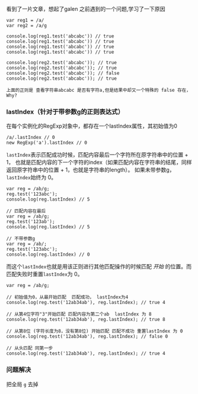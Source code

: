 看到了一片文章，想起了galen 之前遇到的一个问题,学习了一下原因

```
var reg1 = /a/
var reg2 = /a/g

console.log(reg1.test('abcabc')) // true
console.log(reg1.test('abcabc')) // true
console.log(reg1.test('abcabc')) // true
console.log(reg1.test('abcabc')) // true

console.log(reg2.test('abcabc')); // true
console.log(reg2.test('abcabc')); // true
console.log(reg2.test('abcabc')); // false
console.log(reg2.test('abcabc')); // true

上面的正则是 查看字符串abcabc 是否有字符a,但是结果中却又一个特殊的 false 存在，Why?
```

### lastIndex（针对于带参数g的正则表达式）

在每个实例化的RegExp对象中，都存在一个lastIndex属性，其初始值为0

```
/a/.lastIndex // 0
new RegExp('a').lastIndex // 0
```

 `lastIndex`表示匹配成功时候，匹配内容最后一个字符所在原字符串中的位置 + 1，
也就是匹配内容的下一个字符的index（如果匹配内容在字符串的结尾，同样返回原字符串中的位置 + 1，也就是字符串的length）。
如果未带参数g，`lastIndex`始终为 0。

```
var reg = /ab/g;
reg.test('123abc');
console.log(reg.lastIndex) // 5

// 匹配内容在最后
var reg = /ab/g;
reg.test('123ab');
console.log(reg.lastIndex) // 5

// 不带参数g
var reg = /ab/;
reg.test('123abc');
console.log(reg.lastIndex) // 0
```

而这个`lastIndex`也就是用该正则进行其他匹配操作的时候匹配 *开始* 的位置。而匹配失败时重置`lastIndex`为 0。

```
var reg = /ab/g;

// 初始值为0，从最开始匹配  匹配成功， lastIndex为4
console.log(reg.test('12ab34ab'), reg.lastIndex); // true 4

// 从第4位字符"3"开始匹配 匹配内容为第二个ab  lastIndex 为 8
console.log(reg.test('12ab34ab'), reg.lastIndex); // true 8

// 从第8位 (字符长度为8，没有第8位) 开始匹配 匹配不成功 重置lastIndex 为 0
console.log(reg.test('12ab34ab'), reg.lastIndex); // false 0

// 从头匹配 同第一步
console.log(reg.test('12ab34ab'), reg.lastIndex); // true 4

```
### 问题解决
把全局 `g` 去掉
